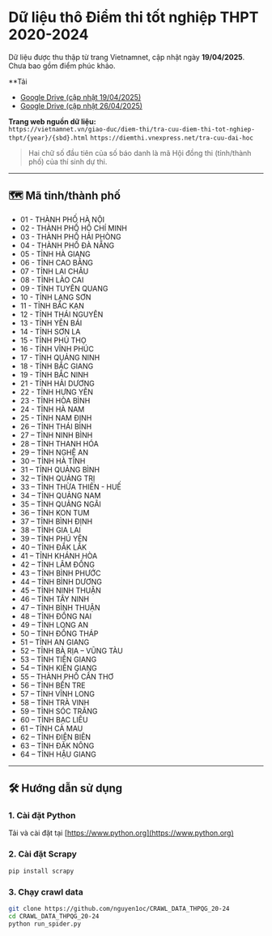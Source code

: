 # Dữ liệu thô Điểm thi tốt nghiệp THPT 2020-2024

Dữ liệu được thu thập từ trang Vietnamnet, cập nhật ngày **19/04/2025**.  
Chưa bao gồm điểm phúc khảo.

**Tải 
- [Google Drive (cập nhật 19/04/2025)](https://drive.google.com/drive/u/3/folders/147PK6BOmZavm7woYxCOOkw7iEKd6P7YZ)
- [Google Drive (cập nhật 26/04/2025)](https://drive.google.com/drive/folders/16LW1zMgF3VDEy5pdMV_2je_SBJAajkOk?usp=sharing)

**Trang web nguồn dữ liệu:**  
`https://vietnamnet.vn/giao-duc/diem-thi/tra-cuu-diem-thi-tot-nghiep-thpt/{year}/{sbd}.html`
`https://diemthi.vnexpress.net/tra-cuu-dai-hoc`

> Hai chữ số đầu tiên của số báo danh là mã Hội đồng thi (tỉnh/thành phố) của thí sinh dự thi.

---

## 🗺️ Mã tỉnh/thành phố

- 01 - THÀNH PHỐ HÀ NỘI
- 02 - THÀNH PHỐ HỒ CHÍ MINH
- 03 - THÀNH PHỐ HẢI PHÒNG
- 04 - THÀNH PHỐ ĐÀ NẴNG
- 05 - TỈNH HÀ GIANG
- 06 - TỈNH CAO BẰNG
- 07 - TỈNH LAI CHÂU
- 08 - TỈNH LÀO CAI
- 09 - TỈNH TUYÊN QUANG
- 10 - TỈNH LẠNG SƠN
- 11 - TỈNH BẮC KẠN
- 12 - TỈNH THÁI NGUYÊN
- 13 - TỈNH YÊN BÁI
- 14 - TỈNH SƠN LA
- 15 - TỈNH PHÚ THỌ
- 16 - TỈNH VĨNH PHÚC
- 17 - TỈNH QUẢNG NINH
- 18 - TỈNH BẮC GIANG
- 19 - TỈNH BẮC NINH
- 21 - TỈNH HẢI DƯƠNG
- 22 - TỈNH HƯNG YÊN
- 23 - TỈNH HÒA BÌNH
- 24 - TỈNH HÀ NAM
- 25 - TỈNH NAM ĐỊNH
- 26 – TỈNH THÁI BÌNH
- 27 – TỈNH NINH BÌNH
- 28 – TỈNH THANH HÓA
- 29 – TỈNH NGHỆ AN
- 30 – TỈNH HÀ TĨNH
- 31 – TỈNH QUẢNG BÌNH
- 32 – TỈNH QUẢNG TRỊ
- 33 – TỈNH THỪA THIÊN - HUẾ
- 34 – TỈNH QUẢNG NAM
- 35 – TỈNH QUẢNG NGÃI
- 36 – TỈNH KON TUM
- 37 – TỈNH BÌNH ĐỊNH
- 38 – TỈNH GIA LAI
- 39 – TỈNH PHÚ YÊN
- 40 – TỈNH ĐẮK LẮK
- 41 – TỈNH KHÁNH HÒA
- 42 – TỈNH LÂM ĐỒNG
- 43 – TỈNH BÌNH PHƯỚC
- 44 – TỈNH BÌNH DƯƠNG
- 45 – TỈNH NINH THUẬN
- 46 – TỈNH TÂY NINH
- 47 – TỈNH BÌNH THUẬN
- 48 – TỈNH ĐỒNG NAI
- 49 – TỈNH LONG AN
- 50 – TỈNH ĐỒNG THÁP
- 51 – TỈNH AN GIANG
- 52 – TỈNH BÀ RỊA – VŨNG TÀU
- 53 – TỈNH TIỀN GIANG
- 54 – TỈNH KIÊN GIANG
- 55 – THÀNH PHỐ CẦN THƠ
- 56 – TỈNH BẾN TRE
- 57 – TỈNH VĨNH LONG
- 58 – TỈNH TRÀ VINH
- 59 – TỈNH SÓC TRĂNG
- 60 – TỈNH BẠC LIÊU
- 61 – TỈNH CÀ MAU
- 62 – TỈNH ĐIỆN BIÊN
- 63 – TỈNH ĐĂK NÔNG
- 64 – TỈNH HẬU GIANG
---

## 🛠️ Hướng dẫn sử dụng

### 1. Cài đặt Python
Tải và cài đặt tại [https://www.python.org](https://www.python.org)

### 2. Cài đặt Scrapy

```bash
pip install scrapy
```

### 3. Chạy crawl data
```bash
git clone https://github.com/nguyen1oc/CRAWL_DATA_THPQG_20-24
cd CRAWL_DATA_THPQG_20-24
python run_spider.py
```

